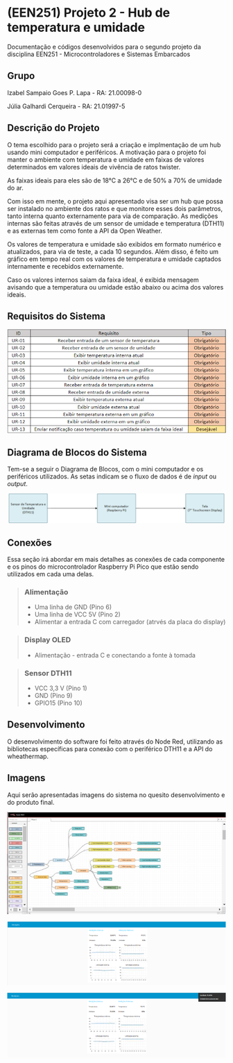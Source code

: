 # (EEN251) Projeto 2 - Hub de temperatura e umidade
Documentação e códigos desenvolvidos para o segundo projeto da disciplina EEN251 - Microcontroladores e Sistemas Embarcados

## Grupo
Izabel Sampaio Goes P. Lapa - RA: 21.00098-0

Júlia Galhardi Cerqueira - RA: 21.01997-5

## Descrição do Projeto
O tema escolhido para o projeto será a criação e implmentação de um hub usando mini computador e periféricos. A motivação para o projeto foi manter o ambiente com temperatura e umidade em faixas de valores determinados em valores ideais de vivência de ratos twister.

As faixas ideais para eles são de 18°C a 26°C e de 50% a 70% de umidade do ar.

Com isso em mente, o projeto aqui apresentado visa ser um hub que possa ser instalado no ambiente dos ratos e que monitore esses dois parâmetros, tanto interna quanto externamente para via de comparação.
As medições internas são feitas através de um sensor de umidade e temperatura (DTH11) e as externas tem como fonte a API da Open Weather.

Os valores de temperatura e umidade são exibidos em formato numérico e atualizados, para via de teste, a cada 10 segundos. Além disso, é feito um gráfico em tempo real com os valores de temperatura e umidade captados internamente e recebidos externamente.

Caso os valores internos saiam da faixa ideal, é exibida mensagem avisando que a temperatura ou umidade estão abaixo ou acima dos valores ideais.

## Requisitos do Sistema
![Tabela de Requisitos](/imagens/Tabela_Requisitos.png "Tabela de Requisitos do Sistema Proposto")

## Diagrama de Blocos do Sistema
Tem-se a seguir o Diagrama de Blocos, com o mini computador e os periféricos utilizados. As setas indicam se o fluxo de dados é de *input* ou *output*.

![Diagrama de Blocos](/imagens/Diagrama_de_Blocos.png "Primeira versão do Diagrama de Blocos do Sistema")

## Conexões
Essa seção irá abordar em mais detalhes as conexões de cada componente e os pinos do microcontrolador Raspberry Pi Pico que estão sendo utilizados em cada uma delas.

> ### Alimentação
> - Uma linha de GND (Pino 6)
> - Uma linha de VCC 5V (Pino 2)
> - Alimentar a entrada C com carregador (atrvés da placa do display)

> ### Display OLED
> - Alimentação - entrada C e conectando a fonte à tomada

> ### Sensor DTH11
> - VCC 3,3 V (Pino 1)
> - GND (Pino 9)
> - GPIO15 (Pino 10)

## Desenvolvimento
O desenvolvimento do software foi feito através do Node Red, utilizando as bibliotecas específicas para conexão com o periférico DTH11 e a API do wheathermap.

## Imagens
Aqui serão apresentadas imagens do sistema no quesito desenvolvimento e do produto final.

![Programação no Node Red](/imagens/Programa_Node_Red.png "Visão geral da progreamação no Nore Red")

![Tela Medições](/imagens/Tela_Medicoes.png "Tela de Medições")

![Tela Medições - Warning](/imagens/Tela_Medicoes_warning.png "Tela de Medições com warning")

